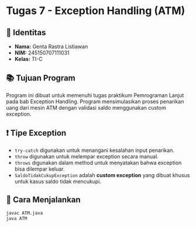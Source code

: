 # Tugas 7 - Exception Handling (ATM)

## 👤 Identitas
- **Nama:** Genta Rastra Listiawan
- **NIM:** 245150707111031
- **Kelas:** TI-C

## 📚 Tujuan Program
Program ini dibuat untuk memenuhi tugas praktikum Pemrograman Lanjut pada bab Exception Handling. Program mensimulasikan proses penarikan uang dari mesin ATM dengan validasi saldo menggunakan custom exception.

## ❗ Tipe Exception
- `try-catch` digunakan untuk menangani kesalahan input penarikan.
- `throw` digunakan untuk melempar exception secara manual.
- `throws` digunakan dalam method untuk menyatakan bahwa exception bisa dilempar keluar.
- `SaldoTidakCukupException` adalah **custom exception** yang dibuat khusus untuk kasus saldo tidak mencukupi.

## 🔧 Cara Menjalankan
```bash
javac ATM.java
java ATM
